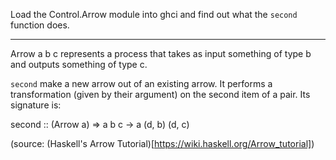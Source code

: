 Load the Control.Arrow module into ghci and find out what the `second` function does.

---

Arrow a b c represents a process that takes as input something of type b and outputs something of type c.

`second` make a new arrow out of an existing arrow. It performs a transformation (given by their argument) on the second item of a pair. Its signature is:

second :: (Arrow a) => a b c -> a (d, b) (d, c)

(source: (Haskell's Arrow Tutorial)[https://wiki.haskell.org/Arrow_tutorial])
